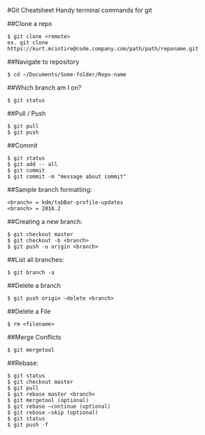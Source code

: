 #Git Cheatsheet
Handy terminal commands for git

##Clone a repo
```
$ git clone <remote>
ex. git clone https://kurt.mcintire@code.company.com/path/path/reponame.git
```

##Navigate to repository
```
$ cd ~/Documents/Some-folder/Repo-name
```

##Which branch am I on?
```
$ git status
```

##Pull / Push
```
$ git pull
$ git push
```

##Commit
```
$ git status
$ git add -- all
$ git commit
$ git commit -m "message about commit"
```

##Sample branch formatting:
```
<branch> = kdm/tabBar-profile-updates
<branch> = 2016.2
```

##Creating a new branch:
```
$ git checkout master
$ git checkout -b <branch>
$ git push -u origin <branch>
```

##List all branches:
```
$ git branch -a
```

##Delete a branch
```
$ git push origin —delete <branch>
```

##Delete a File
```
$ rm <filename>
```

##Merge Conflicts
```
$ git mergetool
```

##Rebase:
```
$ git status
$ git checkout master
$ git pull
$ git rebase master <branch>
$ git mergetool (optional)
$ git rebase —continue (optional)
$ git rebase —skip (optional)
$ git status
$ git push -f
```
